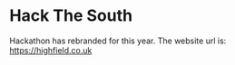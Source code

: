 # Hack The South

Hackathon has rebranded for this year. The website url is: https://highfield.co.uk
